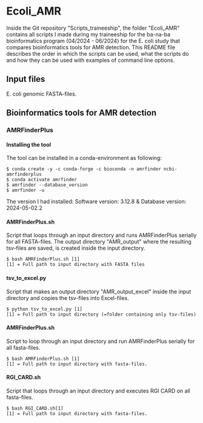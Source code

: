 # Ecoli_AMR
Inside the Git repository "Scripts_traineeship", the folder "Ecoli_AMR" contains all scripts I made during my traineeship for the ba-na-ba bioinformatics program (04/2024 - 06/2024) for the E. coli study that compares bioinformatics tools for AMR detection.
This README file describes the order in which the scripts can be used, what the scripts do and how they can be used with examples of command line options.

## Input files
E. coli genomic FASTA-files.

## Bioinformatics tools for AMR detection
### AMRFinderPlus
#### Installing the tool
The tool can be installed in a conda-environment as following:
```
$ conda create -y -c conda-forge -c bioconda -n amrfinder ncbi-amrfinderplus
$ conda activate amrfinder
$ amrfinder --database_version
$ amrfinder -u
```
The version I had installed: Software version: 3.12.8 & Database version: 2024-05-02.2

#### AMRFinderPlus.sh
Script that loops through an input directory and runs AMRFinderPlus serially for all FASTA-files. The output directory "AMR_output" where the resulting tsv-files are saved, is created inside the input directory.
```
$ bash AMRFinderPlus.sh [1]
[1] = Full path to input directory with FASTA files 
```

#### tsv_to_excel.py
Script that makes an output directory "AMR_output_excel" inside the input directory and copies the tsv-files into Excel-files.
```
$ python tsv_to_excel.py [1]
[1] = Full path to input directory (=folder containing only tsv-files)
```

#### AMRFinderPlus.sh
Script to loop through an input directory and run AMRFinderPlus serially for all fasta-files.
```
$ bash AMRFinderPlus.sh [1]
[1] = Full path to input directory with fasta-files.
```
#### RGI_CARD.sh
Script that loops through an input directory and executes RGI CARD on all fasta-files.
```
$ bash RGI_CARD.sh[1]
[1] = Full path to input directory with fasta-files.
```